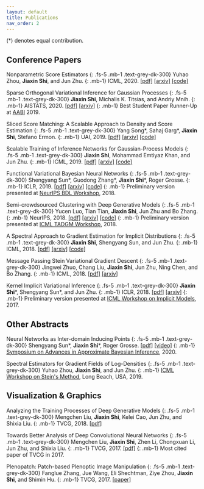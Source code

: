 ```yaml
---
layout: default
title: Publications
nav_order: 2
---
```


(\*) denotes equal contribution.

<!--
## Preprints
-->

## Conference Papers

Nonparametric Score Estimators
{: .fs-5 .mb-1 .text-grey-dk-300}
Yuhao Zhou, **Jiaxin Shi**, and Jun Zhu.
{: .mb-1}
ICML, 2020.
[[pdf]](https://arxiv.org/pdf/2005.10099)
[[arxiv]](https://arxiv.org/abs/2005.10099)
[[code]](https://github.com/miskcoo/kscore)

Sparse Orthogonal Variational Inference for Gaussian Processes
{: .fs-5 .mb-1 .text-grey-dk-300}
**Jiaxin Shi**, Michalis K. Titsias, and Andriy Mnih.
{: .mb-1}
AISTATS, 2020.
[[pdf]](https://arxiv.org/pdf/1910.10596)
[[arxiv]](https://arxiv.org/abs/1910.10596)
{: .mb-1}
Best Student Paper Runner-Up at [AABI](http://approximateinference.org/) 2019.

Sliced Score Matching: A Scalable Approach to Density and Score Estimation
{: .fs-5 .mb-1 .text-grey-dk-300}
Yang Song\*, Sahaj Garg\*, **Jiaxin Shi**, Stefano Ermon.
{: .mb-1}
UAI, 2019.
[[pdf]](https://arxiv.org/pdf/1905.07088)
[[arxiv]](https://arxiv.org/abs/1905.07088)
[[code]](https://github.com/ermongroup/sliced_score_matching)

Scalable Training of Inference Networks for Gaussian-Process Models
{: .fs-5 .mb-1 .text-grey-dk-300}
**Jiaxin Shi**, Mohammad Emtiyaz Khan, and Jun Zhu.
{: .mb-1}
ICML, 2019. 
[[pdf]](https://arxiv.org/pdf/1905.10969.pdf)
[[arxiv]](https://arxiv.org/abs/1905.10969)
[[code]](https://github.com/thjashin/gp-infer-net)

Functional Variational Bayesian Neural Networks
{: .fs-5 .mb-1 .text-grey-dk-300}
Shengyang Sun\*, Guodong Zhang\*, **Jiaxin Shi**\*, Roger Grosse.
{: .mb-1}
ICLR, 2019.
[[pdf]](https://arxiv.org/pdf/1903.05779.pdf)
[[arxiv]](https://arxiv.org/abs/1903.05779)
[[code]](https://github.com/ssydasheng/FBNN)
{: .mb-1}
Preliminary version presented at [NeurIPS BDL Workshop](http://bayesiandeeplearning.org/), 2018.

Semi-crowdsourced Clustering with Deep Generative Models
{: .fs-5 .mb-1 .text-grey-dk-300}
Yucen Luo, Tian Tian, **Jiaxin Shi**, Jun Zhu and Bo Zhang. 
{: .mb-1}
NeurIPS, 2018.
[[pdf]](https://arxiv.org/pdf/1810.11971.pdf)
[[arxiv]](https://arxiv.org/abs/1810.11971)
[[code]](https://github.com/xinmei9322/semicrowd)
{: .mb-1}
Preliminary version presented at [ICML TADGM Workshop](https://sites.google.com/view/tadgm/home), 2018.

A Spectral Approach to Gradient Estimation for Implicit Distributions
{: .fs-5 .mb-1 .text-grey-dk-300}
**Jiaxin Shi**, Shengyang Sun, and Jun Zhu.
{: .mb-1}
ICML, 2018. 
[[pdf]](https://arxiv.org/pdf/1806.02925.pdf)
[[arxiv]](https://arxiv.org/abs/1806.02925)
[[code]](https://github.com/thjashin/spectral-stein-grad)

Message Passing Stein Variational Gradient Descent
{: .fs-5 .mb-1 .text-grey-dk-300}
Jingwei Zhuo, Chang Liu, **Jiaxin Shi**, Jun Zhu, Ning Chen, and Bo Zhang.
{: .mb-1}
ICML, 2018. 
[[pdf]](http://proceedings.mlr.press/v80/zhuo18a/zhuo18a.pdf)
[[arxiv]](https://arxiv.org/abs/1711.04425)

Kernel Implicit Variational Inference
{: .fs-5 .mb-1 .text-grey-dk-300}
**Jiaxin Shi**\*, Shengyang Sun\*, and Jun Zhu.
{: .mb-1}
ICLR, 2018.
[[pdf]](https://arxiv.org/pdf/1705.10119.pdf)
[[arxiv]](https://arxiv.org/abs/1705.10119)
{: .mb-1}
Preliminary version presented at [ICML Workshop on Implicit Models](https://sites.google.com/view/implicitmodels/), 2017.

## Other Abstracts

Neural Networks as Inter-domain Inducing Points
{: .fs-5 .mb-1 .text-grey-dk-300}
Shengyang Sun*, **Jiaxin Shi**\*, Roger Grosse. 
[[pdf]](https://openreview.net/pdf?id=NgqYp7sAW6t)
[[video]](https://www.youtube.com/watch?v=y29G0aRshy0&t=2s)
{: .mb-1}
[Symposium on Advances in Approximate Bayesian Inference](http://approximateinference.org/), 2020.

Spectral Estimators for Gradient Fields of Log-Densities
{: .fs-5 .mb-1 .text-grey-dk-300}
Yuhao Zhou, **Jiaxin Shi**, and Jun Zhu.
{: .mb-1}
[ICML Workshop on Stein's Method](https://steinworkshop.github.io/), Long Beach, USA, 2019.

<!--
Functional Variational Bayesian Neural Networks
{: .fs-5 .mb-1 .text-grey-dk-300}
Shengyang Sun\*, Guodong Zhang\*, **Jiaxin Shi**\*, Roger Grosse.
{: .mb-1}
NeurIPS Bayesian Deep Learning Workshop, Montréal, Canada, 2018.
[[pdf]](http://bayesiandeeplearning.org/2018/papers/12.pdf)
-->

<!--
Semi-crowdsourced Clustering with Deep Generative Models
{: .fs-5 .mb-1 .text-grey-dk-300}
Yucen Luo, Tian Tian, **Jiaxin Shi**, Jun Zhu and Bo Zhang.
{: .mb-1}
ICML Workshop on Theoretical Foundations and Applications of Deep Generative Models, Stockholm, Sweden, 2018.
[[pdf]](https://drive.google.com/open?id=1waXNf7-Mko4A0WvGVnlMndRRvEMCT3YX)
-->

<!--
Implicit Variational Inference with Kernel Density Ratio Fitting
{: .fs-5 .mb-1 .text-grey-dk-300}
**Jiaxin Shi**, Shengyang Sun and Jun Zhu.
{: .mb-1}
ICML Workshop on Implicit Models, Sydney, Australia, 2017.
[[pdf]](http://ml.cs.tsinghua.edu.cn/~jun/pub/implicit-vi-kdrf.pdf)
-->

## Visualization & Graphics

Analyzing the Training Processes of Deep Generative Models
{: .fs-5 .mb-1 .text-grey-dk-300}
Mengchen Liu, **Jiaxin Shi**, Kelei Cao, Jun Zhu, and Shixia Liu.
{: .mb-1}
TVCG, 2018.
[[pdf]](http://shixialiu.com/publications/dgmtracker/paper.pdf)

Towards Better Analysis of Deep Convolutional Neural Networks
{: .fs-5 .mb-1 .text-grey-dk-300}
Mengchen Liu, **Jiaxin Shi**, Zhen Li, Chongxuan Li, Jun Zhu, and Shixia Liu.
{: .mb-1}
TVCG, 2017.
[[pdf]](http://shixialiu.com/publications/cnnvis/paper.pdf)
{: .mb-1}
Most cited paper of TVCG in 2017.

Plenopatch: Patch-based Plenoptic Image Manipulation
{: .fs-5 .mb-1 .text-grey-dk-300}
Fanglue Zhang, Jue Wang, Eli Shechtman, Ziye Zhou, **Jiaxin Shi**, and Shimin Hu.
{: .mb-1}
TVCG, 2017.
[[paper]](https://ieeexplore.ieee.org/document/7414488)
